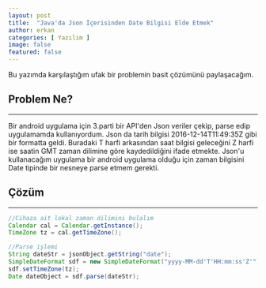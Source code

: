 ```yaml
---
layout: post
title:  "Java'da Json İçerisinden Date Bilgisi Elde Etmek"
author: erkan
categories: [ Yazılım ]
image: false
featured: false
---
```


Bu yazımda karşılaştığım ufak bir problemin basit çözümünü paylaşacağım.

## Problem Ne?
-----
Bir android uygulama için 3.parti bir API'den Json veriler çekip, parse edip uygulamamda kullanıyordum. Json da tarih bilgisi 2016-12-14T11:49:35Z
gibi bir formatta geldi. Buradaki T harfi arkasından saat bilgisi geleceğini Z harfi ise saatin GMT zaman dilimine göre kaydedildiğini ifade etmekte.
Json'u kullanacağım uygulama bir android uygulama olduğu için zaman bilgisini Date tipinde bir nesneye parse etmem gerekti.

## Çözüm
-----

```java
//Cihaza ait lokal zaman dilimini bulalım
Calendar cal = Calendar.getInstance();
TimeZone tz = cal.getTimeZone();

//Parse işlemi
String dateStr = jsonObject.getString("date");
SimpleDateFormat sdf = new SimpleDateFormat("yyyy-MM-dd'T'HH:mm:ss'Z'");
sdf.setTimeZone(tz);
Date dateObject = sdf.parse(dateStr);
```
